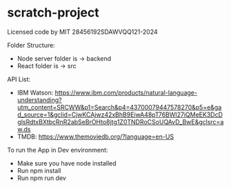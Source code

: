 # scratch-project

Licensed code by MIT 28456192SDAWVQQ121-2024

Folder Structure:

- Node server folder is -> backend
- React folder is -> src

API List:

- IBM Watson: https://www.ibm.com/products/natural-language-understanding?utm_content=SRCWW&p1=Search&p4=43700079447578270&p5=e&gad_source=1&gclid=CjwKCAjwz42xBhB9EiwA48pT76BWl27iQMeEK3DcDglsRdtxBXtbcRnR2abSeBrOHto8jtg1Z0TNDRoCSoUQAvD_BwE&gclsrc=aw.ds
- TMDB: https://www.themoviedb.org/?language=en-US

To run the App in Dev environment:

- Make sure you have node installed
- Run npm install
- Run npm run dev
